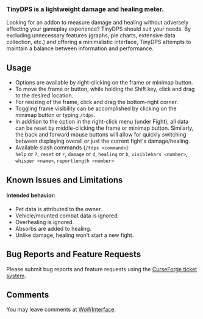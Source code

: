 ### TinyDPS is a lightweight damage and healing meter. ###
  Looking for an addon to measure damage and healing without adversely affecting your gameplay experience? TinyDPS should suit your needs. By excluding unnecessary features (graphs, pie charts, extensive data collection, etc.) and offering a minimalistic interface, TinyDPS attempts to maintain a balance between information and performance.

## Usage ##
  * Options are available by right-clicking on the frame or minimap button.
  * To move the frame or button, while holding the Shift key, click and drag to the desired location.
  * For resizing of the frame, click and drag the bottom-right corner.
  * Toggling frame visibility can be accomplished by clicking on the minimap button or typing `/tdps`.
  * In addition to the option in the right-click menu (under Fight), all data can be reset by middle-clicking the frame or minimap button. Similarly, the back and forward mouse buttons will allow for quickly switching between displaying overall or just the current fight's damage/healing.
  * Available slash commands (`/tdps <command>`):  
    `help` or `?`, `reset` or `r`, `damage` or `d`, `healing` or `h`, `visiblebars <number>`, `whisper <name>`, `reportlength <number>`

## Known Issues and Limitations ##
#### Intended behavior: ####
  * Pet data is attributed to the owner.
  * Vehicle/mounted combat data is ignored.
  * Overhealing is ignored.
  * Absorbs are added to healing.
  * Unlike damage, healing won't start a new fight.

## Bug Reports and Feature Requests ##
  Please submit bug reports and feature requests using the [CurseForge ticket system](http://wow.curseforge.com/addons/tinydps/tickets/).

## Comments ##
  You may leave comments at [WoWInterface](http://www.wowinterface.com/downloads/info16780.html#comments).
